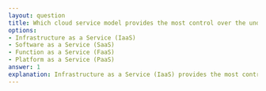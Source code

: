 ```yaml
---
layout: question
title: Which cloud service model provides the most control over the underlying infrastructure?
options:
- Infrastructure as a Service (IaaS)
- Software as a Service (SaaS)
- Function as a Service (FaaS)
- Platform as a Service (PaaS)
answer: 1
explanation: Infrastructure as a Service (IaaS) provides the most control over the underlying infrastructure, allowing users to manage operating systems, middleware, and applications while the cloud provider manages the physical hardware.
---
```

